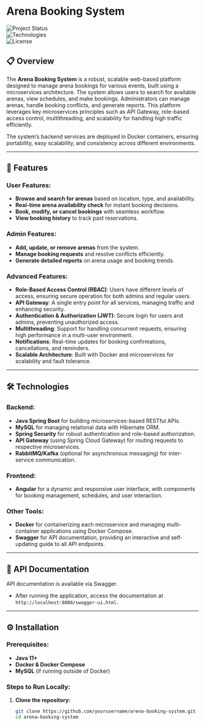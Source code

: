 # Arena Booking System  

![Project Status](https://img.shields.io/badge/Status-Active-brightgreen.svg)  
![Technologies](https://img.shields.io/badge/Technologies-Java%20Spring%20Boot%2C%20MySQL%2C%20Angular%2C%20Docker%2C%20Swagger-blue.svg)  
![License](https://img.shields.io/badge/License-MIT-lightgrey.svg)  

## 📋 Overview  

The **Arena Booking System** is a robust, scalable web-based platform designed to manage arena bookings for various events, built using a microservices architecture. The system allows users to search for available arenas, view schedules, and make bookings. Administrators can manage arenas, handle booking conflicts, and generate reports. This platform leverages key microservices principles such as API Gateway, role-based access control, multithreading, and scalability for handling high traffic efficiently.  

The system’s backend services are deployed in Docker containers, ensuring portability, easy scalability, and consistency across different environments.

---

## 🚀 Features  

### User Features:  
- **Browse and search for arenas** based on location, type, and availability.  
- **Real-time arena availability check** for instant booking decisions.  
- **Book, modify, or cancel bookings** with seamless workflow.  
- **View booking history** to track past reservations.  

### Admin Features:  
- **Add, update, or remove arenas** from the system.  
- **Manage booking requests** and resolve conflicts efficiently.  
- **Generate detailed reports** on arena usage and booking trends.  

### Advanced Features:  
- **Role-Based Access Control (RBAC)**: Users have different levels of access, ensuring secure operation for both admins and regular users.  
- **API Gateway**: A single entry point for all services, managing traffic and enhancing security.  
- **Authentication & Authorization (JWT)**: Secure login for users and admins, preventing unauthorized access.  
- **Multithreading**: Support for handling concurrent requests, ensuring high performance in a multi-user environment.  
- **Notifications**: Real-time updates for booking confirmations, cancellations, and reminders.  
- **Scalable Architecture**: Built with Docker and microservices for scalability and fault tolerance.

---

## 🛠️ Technologies  

### Backend:  
- **Java Spring Boot** for building microservices-based RESTful APIs.  
- **MySQL** for managing relational data with Hibernate ORM.  
- **Spring Security** for robust authentication and role-based authorization.  
- **API Gateway** (using Spring Cloud Gateway) for routing requests to respective microservices.  
- **RabbitMQ/Kafka** (optional for asynchronous messaging) for inter-service communication.  

### Frontend:  
- **Angular** for a dynamic and responsive user interface, with components for booking management, schedules, and user interaction.  

### Other Tools:  
- **Docker** for containerizing each microservice and managing multi-container applications using Docker Compose.  
- **Swagger** for API documentation, providing an interactive and self-updating guide to all API endpoints.  

---

## 📑 API Documentation  

API documentation is available via Swagger.  
- After running the application, access the documentation at `http://localhost:8080/swagger-ui.html`.

---

## ⚙️ Installation  

### Prerequisites:  
- **Java 11+**  
- **Docker & Docker Compose**  
- **MySQL** (if running outside of Docker)  

### Steps to Run Locally:  

1. **Clone the repository:**  
   ```bash  
   git clone https://github.com/yourusername/arena-booking-system.git  
   cd arena-booking-system
